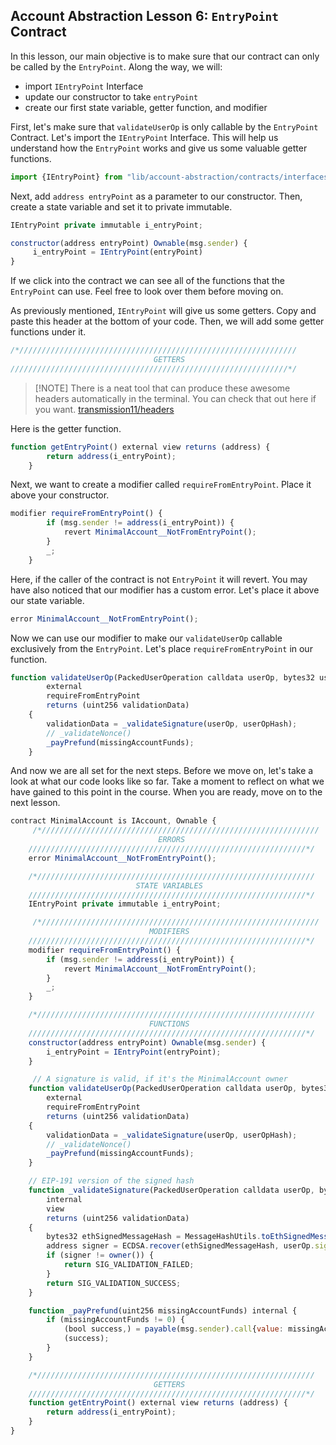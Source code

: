 ## Account Abstraction Lesson 6: `EntryPoint` Contract

In this lesson, our main objective is to make sure that our contract can only be called by the `EntryPoint`. Along the way, we will:

- import `IEntryPoint` Interface
- update our constructor to take `entryPoint`
- create our first state variable, getter function, and modifier

First, let's make sure that `validateUserOp` is only callable by the `EntryPoint` Contract. Let's import the `IEntryPoint` Interface. This will help us understand how the `EntryPoint` works and give us some valuable getter functions. 

```js
import {IEntryPoint} from "lib/account-abstraction/contracts/interfaces/IEntryPoint.sol";
```

Next, add `address entryPoint` as a parameter to our constructor. Then, create a state variable and set it to private immutable. 

```js
IEntryPoint private immutable i_entryPoint; 

constructor(address entryPoint) Ownable(msg.sender) {
     i_entryPoint = IEntryPoint(entryPoint)
}
```

If we click into the contract we can see all of the functions that the `EntryPoint` can use. Feel free to look over them before moving on.

As previously mentioned, `IEntryPoint` will give us some getters. Copy and paste this header at the bottom of your code. Then, we will add some getter functions under it. 

```js
/*//////////////////////////////////////////////////////////////
                                GETTERS
//////////////////////////////////////////////////////////////*/
```

>[!NOTE] There is a neat tool that can produce these awesome headers automatically in the terminal. You can check that out here if you want. 
[transmission11/headers](https://github.com/transmissions11/headers)

Here is the getter function.

```js
function getEntryPoint() external view returns (address) {
        return address(i_entryPoint);
    }
```
Next, we want to create a modifier called `requireFromEntryPoint`. Place it above your constructor. 

```js
modifier requireFromEntryPoint() {
        if (msg.sender != address(i_entryPoint)) {
            revert MinimalAccount__NotFromEntryPoint();
        }
        _;
    }
```

Here, if the caller of the contract is not `EntryPoint` it will revert. You may have also noticed that our modifier has a custom error. Let's place it above our state variable. 

```js
error MinimalAccount__NotFromEntryPoint();
```

Now we can use our modifier to make our `validateUserOp` callable exclusively from the `EntryPoint`. Let's place `requireFromEntryPoint` in our function. 

```js
function validateUserOp(PackedUserOperation calldata userOp, bytes32 userOpHash, uint256 missingAccountFunds)
        external
        requireFromEntryPoint
        returns (uint256 validationData)
    {
        validationData = _validateSignature(userOp, userOpHash);
        // _validateNonce()
        _payPrefund(missingAccountFunds);
    }
```

And now we are all set for the next steps. Before we move on, let's take a look at what our code looks like so far. Take a moment to reflect on what we have gained to this point in the course. When you are ready, move on to the next lesson. 

```js
contract MinimalAccount is IAccount, Ownable {
     /*//////////////////////////////////////////////////////////////
                                 ERRORS
    //////////////////////////////////////////////////////////////*/
    error MinimalAccount__NotFromEntryPoint();

    /*//////////////////////////////////////////////////////////////
                            STATE VARIABLES
    //////////////////////////////////////////////////////////////*/
    IEntryPoint private immutable i_entryPoint;

     /*//////////////////////////////////////////////////////////////
                               MODIFIERS
    //////////////////////////////////////////////////////////////*/
    modifier requireFromEntryPoint() {
        if (msg.sender != address(i_entryPoint)) {
            revert MinimalAccount__NotFromEntryPoint();
        }
        _;
    }

    /*//////////////////////////////////////////////////////////////
                               FUNCTIONS
    //////////////////////////////////////////////////////////////*/
    constructor(address entryPoint) Ownable(msg.sender) {
        i_entryPoint = IEntryPoint(entryPoint);
    }

     // A signature is valid, if it's the MinimalAccount owner
    function validateUserOp(PackedUserOperation calldata userOp, bytes32 userOpHash, uint256 missingAccountFunds)
        external
        requireFromEntryPoint
        returns (uint256 validationData)
    {
        validationData = _validateSignature(userOp, userOpHash);
        // _validateNonce()
        _payPrefund(missingAccountFunds);
    }

    // EIP-191 version of the signed hash
    function _validateSignature(PackedUserOperation calldata userOp, bytes32 userOpHash)
        internal
        view
        returns (uint256 validationData)
    {
        bytes32 ethSignedMessageHash = MessageHashUtils.toEthSignedMessageHash(userOpHash);
        address signer = ECDSA.recover(ethSignedMessageHash, userOp.signature);
        if (signer != owner()) {
            return SIG_VALIDATION_FAILED;
        }
        return SIG_VALIDATION_SUCCESS;
    }

    function _payPrefund(uint256 missingAccountFunds) internal {
        if (missingAccountFunds != 0) {
            (bool success,) = payable(msg.sender).call{value: missingAccountFunds, gas: type(uint256).max}("");
            (success);
        }
    }

    /*//////////////////////////////////////////////////////////////
                                GETTERS
    //////////////////////////////////////////////////////////////*/
    function getEntryPoint() external view returns (address) {
        return address(i_entryPoint);
    }
}
```
